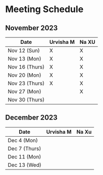 # Meeting Schedule

## November 2023
| Date          | Urvisha M | Na XU     | 
| ------------- | --------- | --------- |                            
| Nov 12 (Sun)  |     X     |     X     |           
| Nov 13 (Mon)  |     X     |     X     |           
| Nov 16 (Thurs)|     X     |     X     |           
| Nov 20 (Mon)  |     X     |     X     |           
| Nov 23 (Thurs)|     X     |     X     |       
| Nov 27 (Mon)  |           |     X     |          
| Nov 30 (Thurs)|           |           |           

## December 2023
| Date          | Urvisha M | Na Xu     | 
| ------------- | --------- | --------- |        
| Dec 4 (Mon)   |           |           |           
| Dec 7 (Thurs) |           |           |           
| Dec 11 (Mon)  |           |           |   
| Dec 13 (Wed)  |           |           |          